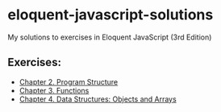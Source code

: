 # eloquent-javascript-solutions
My solutions to exercises in Eloquent JavaScript (3rd Edition)
## Exercises:
- [Chapter 2. Program Structure](https://eloquentjavascript.net/02_program_structure.html#h_TcUD2vzyMe)
- [Chapter 3. Functions](https://eloquentjavascript.net/03_functions.html#h_TcUD2vzyMe)
- [Chapter 4. Data Structures: Objects and Arrays](https://eloquentjavascript.net/04_data.html#h_TcUD2vzyMe)